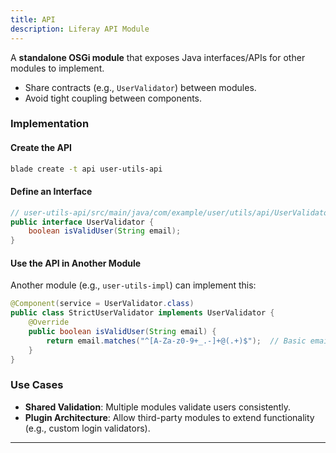 ```yaml
---
title: API
description: Liferay API Module
---
```


A **standalone OSGi module** that exposes Java interfaces/APIs for other modules to implement.

- Share contracts (e.g., `UserValidator`) between modules.
- Avoid tight coupling between components.

### Implementation

#### Create the API

```bash
blade create -t api user-utils-api
```

#### Define an Interface

```java
// user-utils-api/src/main/java/com/example/user/utils/api/UserValidator.java
public interface UserValidator {
    boolean isValidUser(String email);
}
```

#### Use the API in Another Module

Another module (e.g., `user-utils-impl`) can implement this:

```java
@Component(service = UserValidator.class)
public class StrictUserValidator implements UserValidator {
    @Override
    public boolean isValidUser(String email) {
        return email.matches("^[A-Za-z0-9+_.-]+@(.+)$");  // Basic email check
    }
}
```

### Use Cases

- **Shared Validation**: Multiple modules validate users consistently.
- **Plugin Architecture**: Allow third-party modules to extend functionality (e.g., custom login validators).

---

